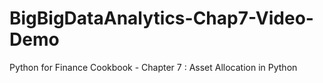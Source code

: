 # BigBigDataAnalytics-Chap7-Video-Demo
Python for Finance Cookbook - Chapter 7 : Asset Allocation in Python
